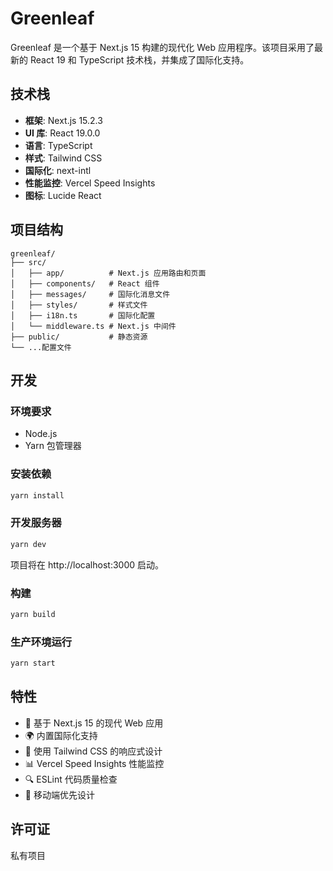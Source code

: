 # Greenleaf

Greenleaf 是一个基于 Next.js 15 构建的现代化 Web 应用程序。该项目采用了最新的 React 19 和 TypeScript 技术栈，并集成了国际化支持。

## 技术栈

- **框架**: Next.js 15.2.3
- **UI 库**: React 19.0.0
- **语言**: TypeScript
- **样式**: Tailwind CSS
- **国际化**: next-intl
- **性能监控**: Vercel Speed Insights
- **图标**: Lucide React

## 项目结构

```
greenleaf/
├── src/
│   ├── app/          # Next.js 应用路由和页面
│   ├── components/   # React 组件
│   ├── messages/     # 国际化消息文件
│   ├── styles/       # 样式文件
│   ├── i18n.ts       # 国际化配置
│   └── middleware.ts # Next.js 中间件
├── public/           # 静态资源
└── ...配置文件
```

## 开发

### 环境要求

- Node.js
- Yarn 包管理器

### 安装依赖

```bash
yarn install
```

### 开发服务器

```bash
yarn dev
```

项目将在 http://localhost:3000 启动。

### 构建

```bash
yarn build
```

### 生产环境运行

```bash
yarn start
```

## 特性

- 🚀 基于 Next.js 15 的现代 Web 应用
- 🌍 内置国际化支持
- 💅 使用 Tailwind CSS 的响应式设计
- 📊 Vercel Speed Insights 性能监控
- 🔍 ESLint 代码质量检查
- 📱 移动端优先设计

## 许可证

私有项目